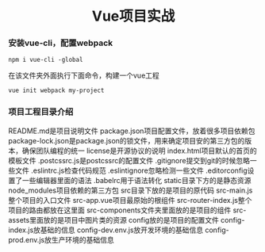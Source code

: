 <h1 style="text-align:center">Vue项目实战</h1>

### 安装vue-cli，配置webpack

	npm i vue-cli -global
在该文件夹外面执行下面命令，构建一个vue工程

	vue init webpack my-project

### 项目工程目录介绍
README.md是项目说明文件
package.json项目配置文件，放着很多项目依赖包
package-lock.json是package.json的锁文件，用来确定项目安的第三方包的版本，确保团队编程的统一
license是开源协议的说明
index.html项目默认的首页的模板文件
.postcssrc.js是postcssrc的配置文件
.gitignore提交到git的时候忽略一些文件
.eslintrc.js检查代码规范
.eslintignore忽略检测一些文件
.editorconfig设置了一些编辑器里面的语法
.babelrc用于语法转化
static目录下方的是静态资源
node_modules项目依赖的第三方包
src目录下放的是项目的原代码
src-main.js整个项目的入口文件
src-app.vue项目最原始的根组件
src-router-index.js整个项目的路由都放在这里面
src-components文件夹里面放的是项目的组件
src-assets里面放的是项目中图片类的资源
config放的是项目的配置文件
config-index.js放基础的信息
config-dev.env.js放开发环境的基础信息
config-prod.env.js放生产环境的基础信息
